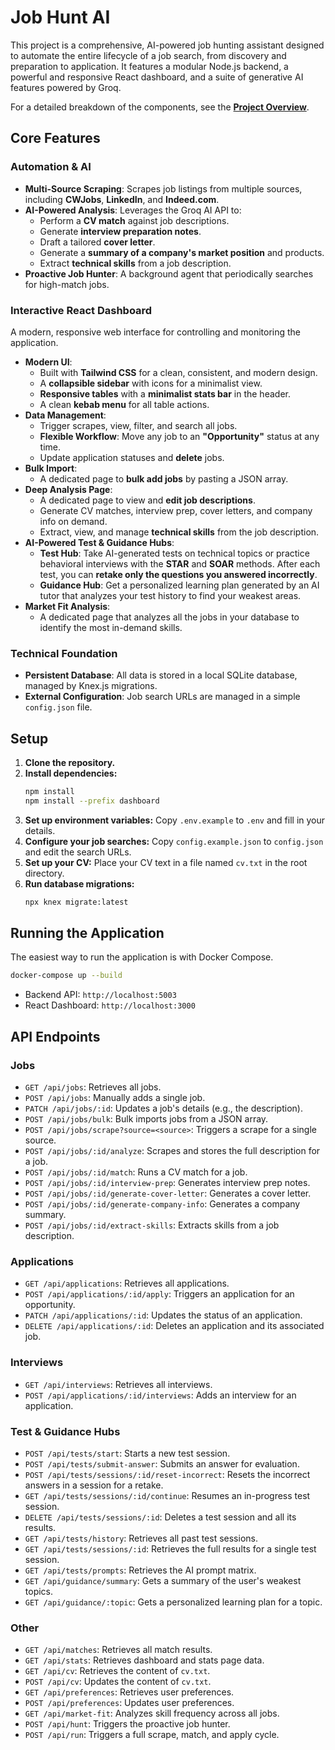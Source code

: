 # Job Hunt AI

This project is a comprehensive, AI-powered job hunting assistant designed to automate the entire lifecycle of a job search, from discovery and preparation to application. It features a modular Node.js backend, a powerful and responsive React dashboard, and a suite of generative AI features powered by Groq.

For a detailed breakdown of the components, see the [**Project Overview**](OVERVIEW.md).

## Core Features

### Automation & AI
*   **Multi-Source Scraping**: Scrapes job listings from multiple sources, including **CWJobs**, **LinkedIn**, and **Indeed.com**.
*   **AI-Powered Analysis**: Leverages the Groq AI API to:
    *   Perform a **CV match** against job descriptions.
    *   Generate **interview preparation notes**.
    *   Draft a tailored **cover letter**.
    *   Generate a **summary of a company's market position** and products.
    *   Extract **technical skills** from a job description.
*   **Proactive Job Hunter**: A background agent that periodically searches for high-match jobs.

### Interactive React Dashboard
A modern, responsive web interface for controlling and monitoring the application.
*   **Modern UI**:
    *   Built with **Tailwind CSS** for a clean, consistent, and modern design.
    *   A **collapsible sidebar** with icons for a minimalist view.
    *   **Responsive tables** with a **minimalist stats bar** in the header.
    *   A clean **kebab menu** for all table actions.
*   **Data Management**:
    *   Trigger scrapes, view, filter, and search all jobs.
    *   **Flexible Workflow**: Move any job to an **"Opportunity"** status at any time.
    *   Update application statuses and **delete** jobs.
*   **Bulk Import**:
    *   A dedicated page to **bulk add jobs** by pasting a JSON array.
*   **Deep Analysis Page**:
    *   A dedicated page to view and **edit job descriptions**.
    *   Generate CV matches, interview prep, cover letters, and company info on demand.
    *   Extract, view, and manage **technical skills** from the job description.
*   **AI-Powered Test & Guidance Hubs**:
    *   **Test Hub**: Take AI-generated tests on technical topics or practice behavioral interviews with the **STAR** and **SOAR** methods. After each test, you can **retake only the questions you answered incorrectly**.
    *   **Guidance Hub**: Get a personalized learning plan generated by an AI tutor that analyzes your test history to find your weakest areas.
*   **Market Fit Analysis**:
    *   A dedicated page that analyzes all the jobs in your database to identify the most in-demand skills.

### Technical Foundation
*   **Persistent Database**: All data is stored in a local SQLite database, managed by Knex.js migrations.
*   **External Configuration**: Job search URLs are managed in a simple `config.json` file.

## Setup

1.  **Clone the repository.**
2.  **Install dependencies:**
    ```bash
    npm install
    npm install --prefix dashboard
    ```
3.  **Set up environment variables:**
    Copy `.env.example` to `.env` and fill in your details.
4.  **Configure your job searches:**
    Copy `config.example.json` to `config.json` and edit the search URLs.
5.  **Set up your CV:**
    Place your CV text in a file named `cv.txt` in the root directory.
6.  **Run database migrations:**
    ```bash
    npx knex migrate:latest
    ```

## Running the Application

The easiest way to run the application is with Docker Compose.
```bash
docker-compose up --build
```
-   Backend API: `http://localhost:5003`
-   React Dashboard: `http://localhost:3000`

## API Endpoints

### Jobs
-   `GET /api/jobs`: Retrieves all jobs.
-   `POST /api/jobs`: Manually adds a single job.
-   `PATCH /api/jobs/:id`: Updates a job's details (e.g., the description).
-   `POST /api/jobs/bulk`: Bulk imports jobs from a JSON array.
-   `POST /api/jobs/scrape?source=<source>`: Triggers a scrape for a single source.
-   `POST /api/jobs/:id/analyze`: Scrapes and stores the full description for a job.
-   `POST /api/jobs/:id/match`: Runs a CV match for a job.
-   `POST /api/jobs/:id/interview-prep`: Generates interview prep notes.
-   `POST /api/jobs/:id/generate-cover-letter`: Generates a cover letter.
-   `POST /api/jobs/:id/generate-company-info`: Generates a company summary.
-   `POST /api/jobs/:id/extract-skills`: Extracts skills from a job description.

### Applications
-   `GET /api/applications`: Retrieves all applications.
-   `POST /api/applications/:id/apply`: Triggers an application for an opportunity.
-   `PATCH /api/applications/:id`: Updates the status of an application.
-   `DELETE /api/applications/:id`: Deletes an application and its associated job.

### Interviews
-   `GET /api/interviews`: Retrieves all interviews.
-   `POST /api/applications/:id/interviews`: Adds an interview for an application.

### Test & Guidance Hubs
-   `POST /api/tests/start`: Starts a new test session.
-   `POST /api/tests/submit-answer`: Submits an answer for evaluation.
-   `POST /api/tests/sessions/:id/reset-incorrect`: Resets the incorrect answers in a session for a retake.
-   `GET /api/tests/sessions/:id/continue`: Resumes an in-progress test session.
-   `DELETE /api/tests/sessions/:id`: Deletes a test session and all its results.
-   `GET /api/tests/history`: Retrieves all past test sessions.
-   `GET /api/tests/sessions/:id`: Retrieves the full results for a single test session.
-   `GET /api/tests/prompts`: Retrieves the AI prompt matrix.
-   `GET /api/guidance/summary`: Gets a summary of the user's weakest topics.
-   `GET /api/guidance/:topic`: Gets a personalized learning plan for a topic.

### Other
-   `GET /api/matches`: Retrieves all match results.
-   `GET /api/stats`: Retrieves dashboard and stats page data.
-   `GET /api/cv`: Retrieves the content of `cv.txt`.
-   `POST /api/cv`: Updates the content of `cv.txt`.
-   `GET /api/preferences`: Retrieves user preferences.
-   `POST /api/preferences`: Updates user preferences.
-   `GET /api/market-fit`: Analyzes skill frequency across all jobs.
-   `POST /api/hunt`: Triggers the proactive job hunter.
-   `POST /api/run`: Triggers a full scrape, match, and apply cycle.

